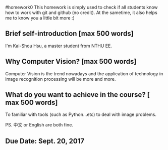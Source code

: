 #homework0
This homework is simply used to check if all students know how to work with git and github (no credit).
At the sametime, it also helps me to know you a little bit more :)

## Brief self-introduction [max 500 words]
I'm Kai-Shou Hsu, a master student from NTHU EE.
## Why Computer Vision? [max 500 words]
Computer Vision is the trend nowadays and the application of technology in image recognition processing will be more and more.
## What do you want to achieve in the course? [ max 500 words]
To familiar with tools (such as Python...etc) to deal with image problems.

PS. 中文 or English are both fine.

## Due Date: Sept. 20, 2017
